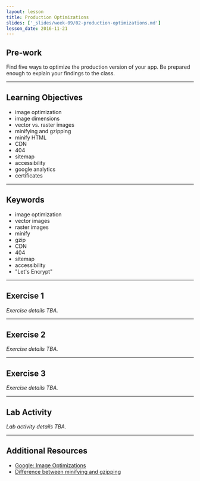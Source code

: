 ```yaml
---
layout: lesson
title: Production Optimizations
slides: ['_slides/week-09/02-production-optimizations.md']
lesson_date: 2016-11-21
---
```


## Pre-work

Find five ways to optimize the production version of your app. 
Be prepared enough to explain your findings to the class.

---

## Learning Objectives

- image optimization
- image dimensions
- vector vs. raster images
- minifying and gzipping
- minify HTML
- CDN
- 404
- sitemap
- accessibility
- google analytics
- certificates

---

## Keywords

- image optimization
- vector images
- raster images
- minify
- gzip
- CDN
- 404
- sitemap
- accessibility
- "Let's Encrypt"

---

## Exercise 1

*Exercise details TBA.*

---

## Exercise 2

*Exercise details TBA.*

---

## Exercise 3

*Exercise details TBA.*

---

## Lab Activity

*Lab activity details TBA.*

---

## Additional Resources

- [Google: Image Optimizations](https://developers.google.com/web/fundamentals/performance/optimizing-content-efficiency/image-optimization?hl=en)
- [Difference between minifying and gzipping](https://css-tricks.com/the-difference-between-minification-and-gzipping/)
